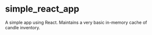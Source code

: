 # simple_react_app

A simple app using React. Maintains a very basic in-memory cache of candle inventory.
